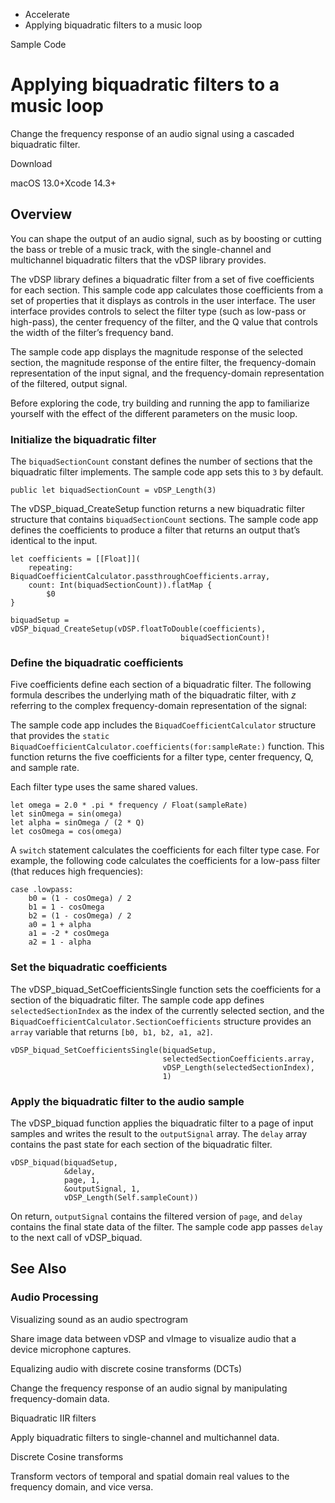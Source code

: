 

- Accelerate
-  Applying biquadratic filters to a music loop 

Sample Code

# Applying biquadratic filters to a music loop

Change the frequency response of an audio signal using a cascaded biquadratic filter.

Download

macOS 13.0+Xcode 14.3+

## Overview

You can shape the output of an audio signal, such as by boosting or cutting the bass or treble of a music track, with the single-channel and multichannel biquadratic filters that the vDSP library provides.

The vDSP library defines a biquadratic filter from a set of five coefficients for each section. This sample code app calculates those coefficients from a set of properties that it displays as controls in the user interface. The user interface provides controls to select the filter type (such as low-pass or high-pass), the center frequency of the filter, and the Q value that controls the width of the filter’s frequency band.

The sample code app displays the magnitude response of the selected section, the magnitude response of the entire filter, the frequency-domain representation of the input signal, and the frequency-domain representation of the filtered, output signal.

Before exploring the code, try building and running the app to familiarize yourself with the effect of the different parameters on the music loop.

### Initialize the biquadratic filter

The `biquadSectionCount` constant defines the number of sections that the biquadratic filter implements. The sample code app sets this to `3` by default.

```
public let biquadSectionCount = vDSP_Length(3)
```

The vDSP_biquad_CreateSetup function returns a new biquadratic filter structure that contains `biquadSectionCount` sections. The sample code app defines the coefficients to produce a filter that returns an output that’s identical to the input.

```
let coefficients = [[Float]](
    repeating: BiquadCoefficientCalculator.passthroughCoefficients.array,
    count: Int(biquadSectionCount)).flatMap {
        $0
}

biquadSetup = vDSP_biquad_CreateSetup(vDSP.floatToDouble(coefficients),
                                      biquadSectionCount)!
```

### Define the biquadratic coefficients

Five coefficients define each section of a biquadratic filter. The following formula describes the underlying math of the biquadratic filter, with *z* referring to the complex frequency-domain representation of the signal:

The sample code app includes the `BiquadCoefficientCalculator` structure that provides the `static BiquadCoefficientCalculator.coefficients(for:sampleRate:)` function. This function returns the five coefficients for a filter type, center frequency, Q, and sample rate.

Each filter type uses the same shared values.

```
let omega = 2.0 * .pi * frequency / Float(sampleRate)
let sinOmega = sin(omega)
let alpha = sinOmega / (2 * Q)
let cosOmega = cos(omega)
```

A `switch` statement calculates the coefficients for each filter type case. For example, the following code calculates the coefficients for a low-pass filter (that reduces high frequencies):

```
case .lowpass:
    b0 = (1 - cosOmega) / 2
    b1 = 1 - cosOmega
    b2 = (1 - cosOmega) / 2
    a0 = 1 + alpha
    a1 = -2 * cosOmega
    a2 = 1 - alpha
```

### Set the biquadratic coefficients

The vDSP_biquad_SetCoefficientsSingle function sets the coefficients for a section of the biquadratic filter. The sample code app defines `selectedSectionIndex` as the index of the currently selected section, and the `BiquadCoefficientCalculator.SectionCoefficients` structure provides an `array` variable that returns `[b0, b1, b2, a1, a2]`.

```
vDSP_biquad_SetCoefficientsSingle(biquadSetup,
                                  selectedSectionCoefficients.array,
                                  vDSP_Length(selectedSectionIndex),
                                  1)
```

### Apply the biquadratic filter to the audio sample

The vDSP_biquad function applies the biquadratic filter to a page of input samples and writes the result to the `outputSignal` array. The `delay` array contains the past state for each section of the biquadratic filter.

```
vDSP_biquad(biquadSetup,
            &delay,
            page, 1,
            &outputSignal, 1,
            vDSP_Length(Self.sampleCount))
```

On return, `outputSignal` contains the filtered version of `page`, and `delay` contains the final state data of the filter. The sample code app passes `delay` to the next call of vDSP_biquad.

## See Also

### Audio Processing

Visualizing sound as an audio spectrogram

Share image data between vDSP and vImage to visualize audio that a device microphone captures.

Equalizing audio with discrete cosine transforms (DCTs)

Change the frequency response of an audio signal by manipulating frequency-domain data.

Biquadratic IIR filters

Apply biquadratic filters to single-channel and multichannel data.

Discrete Cosine transforms

Transform vectors of temporal and spatial domain real values to the frequency domain, and vice versa.

